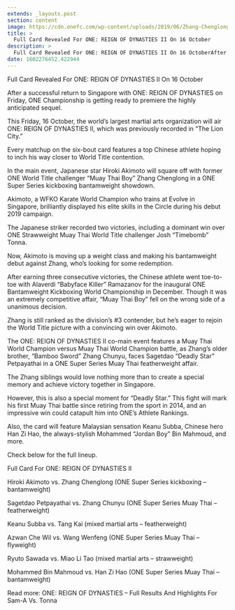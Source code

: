 ```yaml
--- 
extends: _layouts.post 
section: content 
image: https://cdn.onefc.com/wp-content/uploads/2019/06/Zhang-Chenglong-DC-9299-1200x800.jpg 
title: > 
  Full Card Revealed For ONE: REIGN OF DYNASTIES II On 16 October 
description: > 
  Full Card Revealed For ONE: REIGN OF DYNASTIES II On 16 OctoberAfter a successful return to Singapore with ONE: REIGN OF DYNASTIES on Friday, ONE Championship is getting ready to premiere the highly anticipated sequel.This Friday, 16 October, the world’s largest martial arts organization will air ONE: REIGN OF DYNASTIES II, which was previously recorded in “The Lion City.”Every matchup on the six-bout card features a top Chinese athlete hoping to inch his way closer to World Title contention.The Japanese striker recorded two victories, including a dominant win over ONE Strawweight Muay Thai World Title challenger Josh “Timebomb” Tonna.Though it was an extremely competitive affair, “Muay Thai Boy” fell on the wrong side of a unanimous decision.The ONE: REIGN OF DYNASTIES II co-main event features a Muay Thai World Champion versus Muay Thai World Champion battle, as Zhang’s older brother, “Bamboo Sword” Zhang Chunyu, faces Sagetdao “Deadly Star” Petpayathai in a ONE Super Series Muay Thai featherweight affair. 
date: 1602276452.422944 
--- 
```

Full Card Revealed For ONE: REIGN OF DYNASTIES II On 16 October

After a successful return to Singapore with ONE: REIGN OF DYNASTIES on Friday, ONE Championship is getting ready to premiere the highly anticipated sequel.

This Friday, 16 October, the world’s largest martial arts organization will air ONE: REIGN OF DYNASTIES II, which was previously recorded in “The Lion City.”

Every matchup on the six-bout card features a top Chinese athlete hoping to inch his way closer to World Title contention.

In the main event, Japanese star Hiroki Akimoto will square off with former ONE World Title challenger “Muay Thai Boy” Zhang Chenglong in a ONE Super Series kickboxing bantamweight showdown.

Akimoto, a WFKO Karate World Champion who trains at Evolve in Singapore, brilliantly displayed his elite skills in the Circle during his debut 2019 campaign.

The Japanese striker recorded two victories, including a dominant win over ONE Strawweight Muay Thai World Title challenger Josh “Timebomb” Tonna.

Now, Akimoto is moving up a weight class and making his bantamweight debut against Zhang, who’s looking for some redemption.

After earning three consecutive victories, the Chinese athlete went toe-to-toe with Alaverdi “Babyface Killer” Ramazanov for the inaugural ONE Bantamweight Kickboxing World Championship in December. Though it was an extremely competitive affair, “Muay Thai Boy” fell on the wrong side of a unanimous decision.

Zhang is still ranked as the division’s #3 contender, but he’s eager to rejoin the World Title picture with a convincing win over Akimoto.

The ONE: REIGN OF DYNASTIES II co-main event features a Muay Thai World Champion versus Muay Thai World Champion battle, as Zhang’s older brother, “Bamboo Sword” Zhang Chunyu, faces Sagetdao “Deadly Star” Petpayathai in a ONE Super Series Muay Thai featherweight affair.

The Zhang siblings would love nothing more than to create a special memory and achieve victory together in Singapore.

However, this is also a special moment for “Deadly Star.” This fight will mark his first Muay Thai battle since retiring from the sport in 2014, and an impressive win could catapult him into ONE’s Athlete Rankings.

Also, the card will feature Malaysian sensation Keanu Subba, Chinese hero Han Zi Hao, the always-stylish Mohammed “Jordan Boy” Bin Mahmoud, and more.

Check below for the full lineup.

Full Card For ONE: REIGN OF DYNASTIES II

Hiroki Akimoto vs. Zhang Chenglong (ONE Super Series kickboxing – bantamweight)

Sagetdao Petpayathai vs. Zhang Chunyu (ONE Super Series Muay Thai – featherweight)

Keanu Subba vs. Tang Kai (mixed martial arts – featherweight)

Azwan Che Wil vs. Wang Wenfeng (ONE Super Series Muay Thai – flyweight)

Ryuto Sawada vs. Miao Li Tao (mixed martial arts – strawweight)

Mohammed Bin Mahmoud vs. Han Zi Hao (ONE Super Series Muay Thai – bantamweight)

Read more: ONE: REIGN OF DYNASTIES – Full Results And Highlights For Sam-A Vs. Tonna